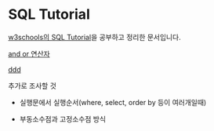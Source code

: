 # SQL Tutorial
[w3schools의 SQL Tutorial](http://www.w3schools.com/sql/sql_join.asp)을 공부하고 정리한 문서입니다.

[and or 연산자](https://github.com/kizmo04/homework/blob/master/SQL/170127_SQL_01.md#and-or-연산자)

<a href="170127_SQL_01.md#and-or-연산자">ddd</a>


추가로 조사할 것

* 실행문에서 실행순서(where, select, order by 등이 여러개일때)

* 부동소수점과 고정소수점 방식
